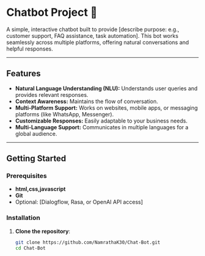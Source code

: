 # Chatbot Project 🤖  

A simple, interactive chatbot built to provide [describe purpose: e.g., customer support, FAQ assistance, task automation]. This bot works seamlessly across multiple platforms, offering natural conversations and helpful responses.

---

## Features  
- **Natural Language Understanding (NLU):** Understands user queries and provides relevant responses.  
- **Context Awareness:** Maintains the flow of conversation.  
- **Multi-Platform Support:** Works on websites, mobile apps, or messaging platforms (like WhatsApp, Messenger).  
- **Customizable Responses:** Easily adaptable to your business needs.  
- **Multi-Language Support:** Communicates in multiple languages for a global audience.

---

## Getting Started  

### Prerequisites  
- **html,css,javascript** 
- **Git**  
- Optional: [Dialogflow, Rasa, or OpenAI API access]

### Installation  
1. **Clone the repository**:
   ```bash
   git clone https://github.com/NamrathaK30/Chat-Bot.git
   cd Chat-Bot
